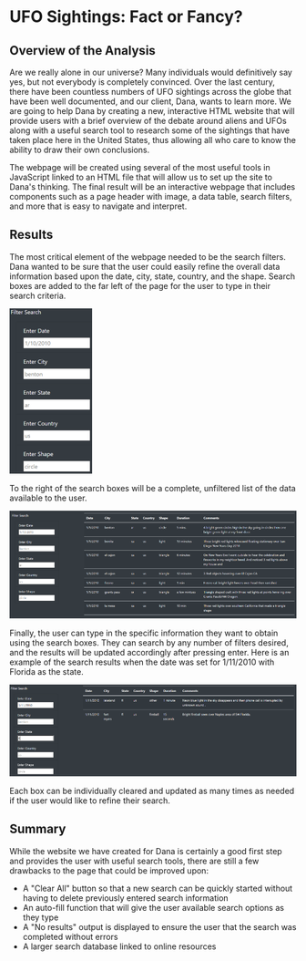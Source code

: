 # UFO Sightings: Fact or Fancy?

## Overview of the Analysis
Are we really alone in our universe?  Many individuals would definitively say yes, but not everybody is completely convinced.  Over the last century, there have been countless numbers of UFO sightings across the globe that have been well documented, and our client, Dana, wants to learn more.  We are going to help Dana by creating a new, interactive HTML website that will provide users with a brief overview of the debate around aliens and UFOs along with a useful search tool to research some of the sightings that have taken place here in the United States, thus allowing all who care to know the ability to draw their own conclusions.  

The webpage will be created using several of the most useful tools in JavaScript linked to an HTML file that will allow us to set up the site to Dana's thinking.  The final result will be an interactive webpage that includes components such as a page header with image, a data table, search filters, and more that is easy to navigate and interpret.
  
## Results
The most critical element of the webpage needed to be the search filters.  Dana wanted to be sure that the user could easily refine the overall data information based upon the date, city, state, country, and the shape.  Search boxes are added to the far left of the page for the user to type in their search criteria.

![Filterbox](https://github.com/BHCharlton/UFOs/blob/main/static/images/Search_filter.png)


To the right of the search boxes will be a complete, unfiltered list of the data available to the user.

![Fulltable](https://github.com/BHCharlton/UFOs/blob/main/static/images/Data_table.PNG)


Finally, the user can type in the specific information they want to obtain using the search boxes.  They can search by any number of filters desired, and the results will be updated accordingly after pressing enter.  Here is an example of the search results when the date was set for 1/11/2010 with Florida as the state.

![Searchresults](https://github.com/BHCharlton/UFOs/blob/main/static/images/Search_results.PNG)


Each box can be individually cleared and updated as many times as needed if the user would like to refine their search.

## Summary

While the website we have created for Dana is certainly a good first step and provides the user with useful search tools, there are still a few drawbacks to the page that could be improved upon:
* A "Clear All" button so that a new search can be quickly started without having to delete previously entered search information
* An auto-fill function that will give the user available search options as they type
* A "No results" output is displayed to ensure the user that the search was completed without errors
* A larger search database linked to online resources
